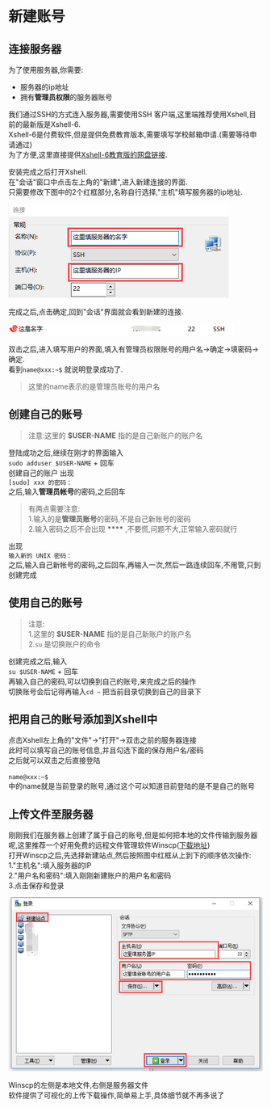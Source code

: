 # 新建账号

## 连接服务器

为了使用服务器,你需要:

* 服务器的ip地址  
* 拥有**管理员权限**的服务器账号  

我们通过SSH的方式连入服务器,需要使用SSH 客户端,这里端推荐使用Xshell,目前的最新版是Xshell-6.  
Xshell-6是付费软件,但是提供免费教育版本,需要填写学校邮箱申请.\(需要等待申请通过\)  
为了方便,这里直接提供[Xshell-6教育版的网盘链接](https://pan.baidu.com/s/1nMEnduPI4nASoBDh0PlF_w).

安装完成之后打开Xshell.  
在"会话"窗口中点击左上角的"新建",进入新建连接的界面.  
只需要修改下图中的2个红框部分,名称自行选择,"主机"填写服务器的ip地址.

![create_session](../../img/page1/xshell-create_session.png)

完成之后,点击确定,回到"会话"界面就会看到新建的连接.

![session\_list](../../img/page1/xshell-session_list.png)

双击之后,进入填写用户的界面,填入有管理员权限账号的用户名-&gt;确定-&gt;填密码-&gt;确定.  
看到`name@xxx:~$` 就说明登录成功了.

> 这里的name表示的是管理员账号的用户名

## 创建自己的账号

> 注意:这里的 **$USER-NAME** 指的是自己新账户的账户名

登陆成功之后,继续在刚才的界面输入  
`sudo adduser $USER-NAME` + 回车  
创建自己的账户 出现  
`[sudo] xxx 的密码：`  
之后,输入**管理员帐号**的密码,之后回车

> 有两点需要注意:  
> 1.输入的是**管理员账号**的密码,不是自己新账号的密码  
> 2.输入密码之后不会出现 **\*\*\*\*** ,不要慌,问题不大,正常输入密码就行

出现  
`输入新的 UNIX 密码：`  
之后,输入自己新帐号的密码,之后回车,再输入一次,然后一路连续回车,不用管,只到创建完成

## 使用自己的账号

> 注意:  
> 1.这里的 **$USER-NAME** 指的是自己新账户的账户名  
> 2.`su` 是切换账户的命令

创建完成之后,输入  
`su $USER-NAME` + 回车  
再输入自己的密码,可以切换到自己的账号,来完成之后的操作  
切换账号会后记得再输入`cd ~` 把当前目录切换到自己的目录下

## 把用自己的账号添加到Xshell中

点击Xshell左上角的"文件"-&gt;"打开"-&gt;双击之前的服务器连接  
此时可以填写自己的账号信息,并且勾选下面的保存用户名/密码  
之后就可以双击之后直接登陆

`name@xxx:~$`  
中的name就是当前登录的账号,通过这个可以知道目前登陆的是不是自己的账号

## 上传文件至服务器

刚刚我们在服务器上创建了属于自己的账号,但是如何把本地的文件传输到服务器呢,这里推荐一个好用免费的远程文件管理软件Winscp\([下载地址](https://winscp.net/eng/download.php)\)  
打开Winscp之后,先选择新建站点,然后按照图中红框从上到下的顺序依次操作:  
1."主机名":填入服务器的IP  
2."用户名和密码":填入刚刚新建账户的用户名和密码  
3.点击保存和登录

![winscp](../../img/page1/winscp.png)

Winscp的左侧是本地文件,右侧是服务器文件  
软件提供了可视化的上传下载操作,简单易上手,具体细节就不再多说了
